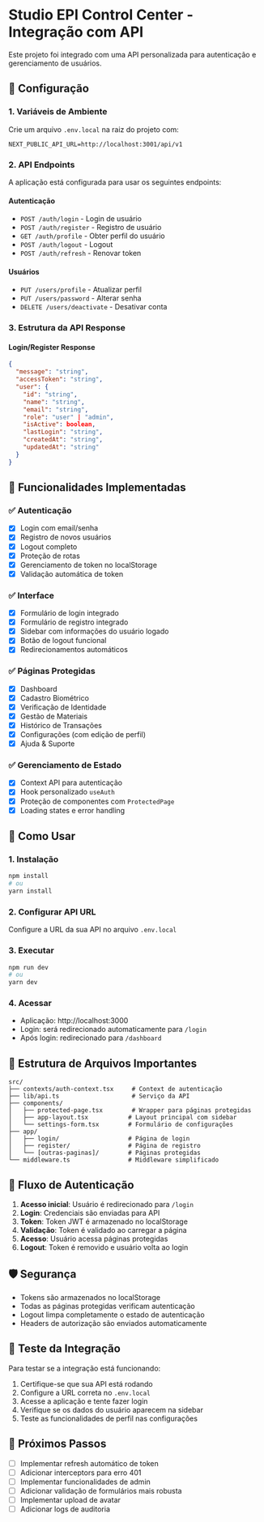 # Studio EPI Control Center - Integração com API

Este projeto foi integrado com uma API personalizada para autenticação e gerenciamento de usuários.

## 🚀 Configuração

### 1. Variáveis de Ambiente

Crie um arquivo `.env.local` na raiz do projeto com:

```env
NEXT_PUBLIC_API_URL=http://localhost:3001/api/v1
```

### 2. API Endpoints

A aplicação está configurada para usar os seguintes endpoints:

#### Autenticação
- `POST /auth/login` - Login de usuário
- `POST /auth/register` - Registro de usuário  
- `GET /auth/profile` - Obter perfil do usuário
- `POST /auth/logout` - Logout
- `POST /auth/refresh` - Renovar token

#### Usuários
- `PUT /users/profile` - Atualizar perfil
- `PUT /users/password` - Alterar senha
- `DELETE /users/deactivate` - Desativar conta

### 3. Estrutura da API Response

#### Login/Register Response
```json
{
  "message": "string",
  "accessToken": "string",
  "user": {
    "id": "string",
    "name": "string", 
    "email": "string",
    "role": "user" | "admin",
    "isActive": boolean,
    "lastLogin": "string",
    "createdAt": "string",
    "updatedAt": "string"
  }
}
```

## 🔧 Funcionalidades Implementadas

### ✅ Autenticação
- [x] Login com email/senha
- [x] Registro de novos usuários
- [x] Logout completo
- [x] Proteção de rotas 
- [x] Gerenciamento de token no localStorage
- [x] Validação automática de token

### ✅ Interface
- [x] Formulário de login integrado
- [x] Formulário de registro integrado
- [x] Sidebar com informações do usuário logado
- [x] Botão de logout funcional
- [x] Redirecionamentos automáticos

### ✅ Páginas Protegidas
- [x] Dashboard
- [x] Cadastro Biométrico  
- [x] Verificação de Identidade
- [x] Gestão de Materiais
- [x] Histórico de Transações
- [x] Configurações (com edição de perfil)
- [x] Ajuda & Suporte

### ✅ Gerenciamento de Estado
- [x] Context API para autenticação
- [x] Hook personalizado `useAuth`
- [x] Proteção de componentes com `ProtectedPage`
- [x] Loading states e error handling

## 🎯 Como Usar

### 1. Instalação
```bash
npm install
# ou
yarn install
```

### 2. Configurar API URL
Configure a URL da sua API no arquivo `.env.local`

### 3. Executar
```bash
npm run dev
# ou  
yarn dev
```

### 4. Acessar
- Aplicação: http://localhost:3000
- Login: será redirecionado automaticamente para `/login`
- Após login: redirecionado para `/dashboard`

## 📁 Estrutura de Arquivos Importantes

```
src/
├── contexts/auth-context.tsx     # Context de autenticação
├── lib/api.ts                    # Serviço da API
├── components/
│   ├── protected-page.tsx        # Wrapper para páginas protegidas
│   ├── app-layout.tsx           # Layout principal com sidebar
│   └── settings-form.tsx        # Formulário de configurações
├── app/
│   ├── login/                   # Página de login
│   ├── register/                # Página de registro
│   └── [outras-paginas]/        # Páginas protegidas
└── middleware.ts                # Middleware simplificado
```

## 🔐 Fluxo de Autenticação

1. **Acesso inicial**: Usuário é redirecionado para `/login`
2. **Login**: Credenciais são enviadas para API
3. **Token**: Token JWT é armazenado no localStorage 
4. **Validação**: Token é validado ao carregar a página
5. **Acesso**: Usuário acessa páginas protegidas
6. **Logout**: Token é removido e usuário volta ao login

## 🛡️ Segurança

- Tokens são armazenados no localStorage
- Todas as páginas protegidas verificam autenticação
- Logout limpa completamente o estado de autenticação
- Headers de autorização são enviados automaticamente

## 🧪 Teste da Integração

Para testar se a integração está funcionando:

1. Certifique-se que sua API está rodando
2. Configure a URL correta no `.env.local`
3. Acesse a aplicação e tente fazer login
4. Verifique se os dados do usuário aparecem na sidebar
5. Teste as funcionalidades de perfil nas configurações

## 📝 Próximos Passos

- [ ] Implementar refresh automático de token
- [ ] Adicionar interceptors para erro 401
- [ ] Implementar funcionalidades de admin  
- [ ] Adicionar validação de formulários mais robusta
- [ ] Implementar upload de avatar
- [ ] Adicionar logs de auditoria
